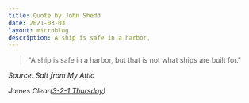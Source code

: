 ```yaml
---
title: Quote by John Shedd
date: 2021-03-03
layout: microblog
description: A ship is safe in a harbor,
---
```


>"A ship is safe in a harbor, but that is not what ships are built for."

*Source: Salt from My Attic*

*James Clear([3-2-1 Thursday](https://jamesclear.com/3-2-1/february-18-2021?rh_ref=30b59e17))*